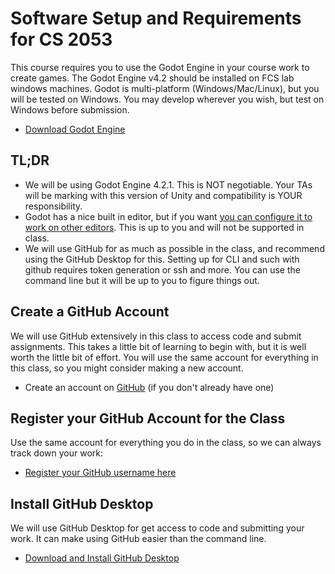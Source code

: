 # Software Setup and Requirements for CS 2053

This course requires you to use the Godot Engine in your course work to create games. The Godot Engine v4.2 should be installed on FCS lab windows machines. Godot is multi-platform (Windows/Mac/Linux), but you will be tested on Windows. You may develop wherever you wish, but test on Windows before submission. 

- [Download Godot Engine](https://godotengine.org/download/)

## TL;DR

- We will be using Godot Engine 4.2.1. This is NOT negotiable. Your TAs will be marking with this version of Unity and compatibility is YOUR responsibility.
- Godot has a nice built in editor, but if you want [you can configure it to work on other editors](https://docs.godotengine.org/en/stable/contributing/development/configuring_an_ide/visual_studio_code.html). This is up to you and will not be supported in class.
- We will use GitHub for as much as possible in the class, and recommend using the GitHub Desktop for this. Setting up for CLI and such with github requires token generation or ssh and more. You can use the command line but it will be up to you to figure things out.

## Create a GitHub Account

We will use GitHub extensively in this class to access code and submit assignments. This takes a little bit of learning to begin with, but it is well worth the little bit of effort. You will use the same account for everything in this class, so you might consider making a new account.

- Create an account on [GitHub](https://github.com/join?ref_cta=Sign+up&ref_loc=header+logged+out&ref_page=%2F&source=header-home) (if you don't already have one)

## Register your GitHub Account for the Class

Use the same account for everything you do in the class, so we can always track down your work:

- [Register your GitHub username here](https://forms.office.com/Pages/ResponsePage.aspx?id=0m5OJJoz80e5XORTUcGYt2F8PjYD7qJHiHDGUbqLnp1UNkQzSjA1RkNOUzNJNk1KRTVQVkhMRUM1VC4u)

## Install GitHub Desktop

We will use GitHub Desktop for get access to code and submitting your work. It can make using GitHub easier than the command line.

- [Download and Install GitHub Desktop](https://desktop.github.com/)
